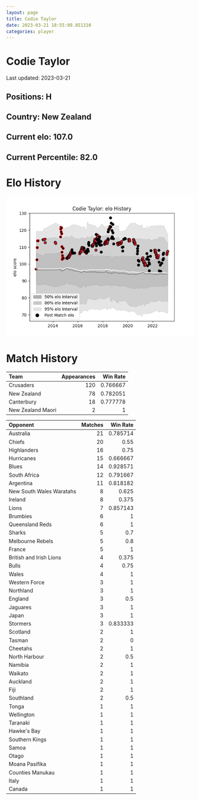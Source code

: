 ```yaml
---  
layout: page  
title: Codie Taylor  
date: 2023-03-21 18:55:09.851310  
categories: player  
---
```

# Codie Taylor


Last updated: 2023-03-21
## Positions: H

## Country: New Zealand

## Current elo: 107.0

## Current Percentile: 82.0

# Elo History


![elo history](history_CodieTaylor.png)
# Match History


| Team              |   Appearances |   Win Rate |
|:------------------|--------------:|-----------:|
| Crusaders         |           120 |   0.766667 |
| New Zealand       |            78 |   0.782051 |
| Canterbury        |            18 |   0.777778 |
| New Zealand Maori |             2 |   1        |

| Opponent                 |   Matches |   Win Rate |
|:-------------------------|----------:|-----------:|
| Australia                |        21 |   0.785714 |
| Chiefs                   |        20 |   0.55     |
| Highlanders              |        16 |   0.75     |
| Hurricanes               |        15 |   0.666667 |
| Blues                    |        14 |   0.928571 |
| South Africa             |        12 |   0.791667 |
| Argentina                |        11 |   0.818182 |
| New South Wales Waratahs |         8 |   0.625    |
| Ireland                  |         8 |   0.375    |
| Lions                    |         7 |   0.857143 |
| Brumbies                 |         6 |   1        |
| Queensland Reds          |         6 |   1        |
| Sharks                   |         5 |   0.7      |
| Melbourne Rebels         |         5 |   0.8      |
| France                   |         5 |   1        |
| British and Irish Lions  |         4 |   0.375    |
| Bulls                    |         4 |   0.75     |
| Wales                    |         4 |   1        |
| Western Force            |         3 |   1        |
| Northland                |         3 |   1        |
| England                  |         3 |   0.5      |
| Jaguares                 |         3 |   1        |
| Japan                    |         3 |   1        |
| Stormers                 |         3 |   0.833333 |
| Scotland                 |         2 |   1        |
| Tasman                   |         2 |   0        |
| Cheetahs                 |         2 |   1        |
| North Harbour            |         2 |   0.5      |
| Namibia                  |         2 |   1        |
| Waikato                  |         2 |   1        |
| Auckland                 |         2 |   1        |
| Fiji                     |         2 |   1        |
| Southland                |         2 |   0.5      |
| Tonga                    |         1 |   1        |
| Wellington               |         1 |   1        |
| Taranaki                 |         1 |   1        |
| Hawke's Bay              |         1 |   1        |
| Southern Kings           |         1 |   1        |
| Samoa                    |         1 |   1        |
| Otago                    |         1 |   1        |
| Moana Pasifika           |         1 |   1        |
| Counties Manukau         |         1 |   1        |
| Italy                    |         1 |   1        |
| Canada                   |         1 |   1        |